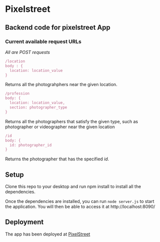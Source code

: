 # Pixelstreet
## Backend code for pixelstreet App

### Current available request URLs

*All are POST requests*

``` javascript
/location
body : {
  location: location_value
}
```
Returns all the photograhphers near the given location.

``` javascript
/profession
body: {
  location: location_value,
  section: photographer_type
}
```
Returns all the photographers that satisfy the given type, such as photographer or videographer near the given location 

``` javascript
/id
body: {
  id: photographer_id
}
```
Returns the photographer that has the specified *id*.

## Setup
Clone this repo to your desktop and run npm install to install all the dependencies.

Once the dependencies are installed, you can run `node server.js` to start the application. You will then be able to access it at http://localhost:8090/

## Deployment
The app has been deployed at [PixelStreet](https://pixel-street.herokuapp.com/)
